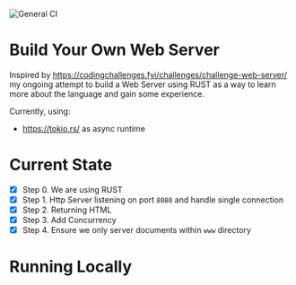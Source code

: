 ![General CI](https://github.com/ferranjr/build-your-own-in-rust/actions/workflows/web-server-general.yml/badge.svg)

# Build Your Own Web Server
Inspired by https://codingchallenges.fyi/challenges/challenge-web-server/ my ongoing attempt to build a Web Server using RUST as a way to learn more about the language and gain some experience.

Currently, using:
* https://tokio.rs/ as async runtime

# Current State
* [x] Step 0. We are using RUST
* [x] Step 1. Http Server listening on port `8080` and handle single connection
* [x] Step 2. Returning HTML
* [x] Step 3. Add Concurrency
* [x] Step 4. Ensure we only server documents within `www` directory

# Running Locally
